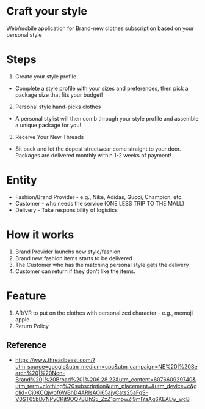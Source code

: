 # Craft your style
Web/mobile application for Brand-new clothes subscription based on your personal style

# Steps
1. Create your style profile
  * Complete a style profile with your sizes and preferences, then pick a package size that fits your budget!
2. Personal style hand-picks clothes
  * A personal stylist will then comb through your style profile and assemble a unique package for you!
3. Receive Your New Threads
  * Sit back and let the dopest streetwear come straight to your door. Packages are delivered monthly within 1-2 weeks of payment!

# Entity
* Fashion/Brand Provider - e.g., Nike, Adidas, Gucci, Champion, etc.
* Customer - who needs the service (ONE LESS TRIP TO THE MALL)
* Delivery - Take responsibility of logistics

# How it works
1. Brand Provider launchs new style/fashion
2. Brand new fashion items starts to be delivered 
3. The Customer who has the matching personal style gets the delivery
3. Customer can return if they don't like the items.

# Feature
1. AR/VR to put on the clothes with personalized character - e.g., memoji apple
2. Return Policy

## Reference
* https://www.threadbeast.com/?utm_source=google&utm_medium=cpc&utm_campaign=NE%20|%20Search%20|%20Non-Brand%20|%20Broad%20|%206.28.22&utm_content=607660929740&utm_term=clothing%20subscription&utm_placement=&utm_device=c&gclid=Cj0KCQjwof6WBhD4ARIsAOi65ajyCats25aFqS-V0ST65bD7NPyCKjt9OQ7BUhS5_ZzZ1qmbwZl9mlYaAq6KEALw_wcB

